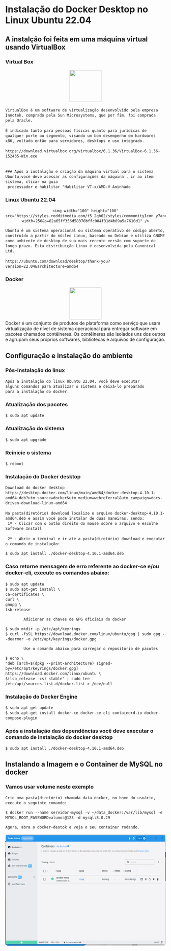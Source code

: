 # Instalação do Docker Desktop no Linux Ubuntu 22.04

## A instalção foi feita em uma máquina virtual usando VirtualBox

### Virtual Box

<div align="center">
    <img src="https://encrypted-tbn0.gstatic.com/images?q=tbn:ANd9GcTVtgaLlZ9iOhrIHjDpAFhg1gLzVP0rt7mjG9H3PISxa7WtYZTiRWUmaV2zKYFTwwJhj7E&usqp=CAU" width="100" height="100"/>
   </div>

    VirtualBox é um software de virtualização desenvolvido pela empresa Innotek, comprado pela Sun Microsystems, que por fim, foi comprada pela Oracle.

    É indicado tanto para pessoas físicas quanto para jurídicas de qualquer porte ou segmento, visando um bom desempenho em hardwares x86, voltado então para servidores, desktops e uso integrado.

    https://download.virtualbox.org/virtualbox/6.1.36/VirtualBox-6.1.36-152435-Win.exe


    ### Após a instalação e criação da máquina virtual para o sistema Ubuntu,você deve acessar as configurações da máquina , ir ao item sistema, clicar na guia
     processador e habilitar "Habilitar VT-x/AMD-V Aninhado

### Linux Ubuntu 22.04
<div align="center">

    <img width="100" height="100" src="https://styles.redditmedia.com/t5_2qh62/styles/communityIcon_y7anc8ltwpu81.jpg?width=256&s=82a65ff356d58370bffc004f31d4b09a5a7610d1" />

</div>



    Ubuntu é um sistema operacional ou sistema operativo de código aberto, construído a partir do núcleo Linux, baseado no Debian e utiliza GNOME como ambiente de desktop de sua mais recente versão com suporte de longo prazo. Esta distribuição Linux é desenvolvida pela Canonical Ltd.

    https://ubuntu.com/download/desktop/thank-you?version=22.04&architecture=amd64

### Docker
<div align="center">
    <img src="https://www.svgrepo.com/show/303231/docker-logo.svg" width="100" height="100"/>

</div>
    Docker é um conjunto de produtos de plataforma como serviço que usam virtualização de nível de sistema operacional para entregar software em pacotes chamados contêineres. Os contêineres são isolados uns dos outros e agrupam seus próprios softwares, bibliotecas e arquivos de configuração.

## Configuração e instalação do ambiente

### Pós-Instalação do linux

    Após a instalação do linux Ubuntu 22.04, você deve executar
    alguns comandos para atualizar o sistema e deixá-lo preparado
    para a instalação do docker.

### Atualização dos pacotes
``` console
$ sudo apt update
```

### Atualização do sistema
``` console
$ sudo apt upgrade
```

### Reinicie o sistema
``` console
$ reboot
```

### Instalação do Docker desktop

    Download do docker desktop
    https://desktop.docker.com/linux/main/amd64/docker-desktop-4.10.1-amd64.deb?utm_source=docker&utm_medium=webreferral&utm_campaign=docs-driven-download-linux-amd64

    Na pasta(diretório) download localize o arquivo docker-desktop-4.10.1-amd64.deb e assim você pode instalar de duas maneiras, sendo:
     1º - Clicar com o botão direito do mouse sobre o arquivo e escolhe Software Install

     2º - Abrir o terminal e ir até a pasta(diretório) download e executar o comando de instalação:
``` console
$ sudo apt install ./docker-desktop-4.10.1-amd64.deb
```

### Caso retorne mensagem de erro referente ao docker-ce e/ou docker-cli, execute os comandos abaixo:
``` console
$ sudo apt update
$ sudo apt-get install \
ca-certificates \
curl \
gnupg \
lsb-release
```
            Adicionar as chaves de GPG oficiais do docker
``` console
$ sudo mkdir -p /etc/apt/keyrings
$ curl -fsSL https://download.docker.com/linux/ubuntu/gpg | sudo gpg --dearmor -o /etc/apt/keyrings/docker.gpg
```
            Use o comando abaixo para carregar o repositório de pacotes
``` console
$ echo \
"deb [arch=$(dpkg --print-architecture) signed-by=/etc/apt/keyrings/docker.gpg] https://download.docker.com/linux/ubuntu \
$(lsb_release -cs) stable" | sudo tee /etc/apt/sources.list.d/docker.list > /dev/null
```
### Instalação do Docker Engine
``` console
$ sudo apt-get update
$ sudo apt-get install docker-ce docker-ce-cli containerd.io docker-compose-plugin
```
### Após a instalação das dependências você deve executar  o comando de instalação do docker desktop
``` console
$ sudo apt install ./docker-desktop-4.10.1-amd64.deb
```

## Instalando a Imagem e o Container de MySQL no docker

### Vamos usar volume neste exemplo

    Crie uma pasta(diretório) chamada data_docker, no home do usuário, execute o seguinte comando:
``` console
$ docker run --name servidor-mysql -v ~/data_docker:/var/lib/mysql -e MYSQL_ROOT_PASSWORD=alunos@123 -d mysql:8.0.29
```
    Agora, abra o docker-destok e veja o seu container rodando.
    
<div align="center">
<img src="dockerdesktop.png" width="650" height="350">
</div>
    
    
